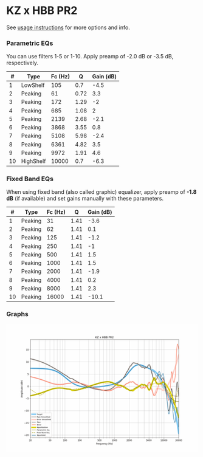 # KZ x HBB PR2
See [usage instructions](https://github.com/jaakkopasanen/AutoEq#usage) for more options and info.

### Parametric EQs
You can use filters 1-5 or 1-10. Apply preamp of -2.0 dB or -3.5 dB, respectively.

|   # | Type      |   Fc (Hz) |    Q |   Gain (dB) |
|-----|-----------|-----------|------|-------------|
|   1 | LowShelf  |       105 | 0.7  |        -4.5 |
|   2 | Peaking   |        61 | 0.72 |         3.3 |
|   3 | Peaking   |       172 | 1.29 |        -2   |
|   4 | Peaking   |       685 | 1.08 |         2   |
|   5 | Peaking   |      2139 | 2.68 |        -2.1 |
|   6 | Peaking   |      3868 | 3.55 |         0.8 |
|   7 | Peaking   |      5108 | 5.98 |        -2.4 |
|   8 | Peaking   |      6361 | 4.82 |         3.5 |
|   9 | Peaking   |      9972 | 1.91 |         4.6 |
|  10 | HighShelf |     10000 | 0.7  |        -6.3 |

### Fixed Band EQs
When using fixed band (also called graphic) equalizer, apply preamp of **-1.8 dB** (if available) and set gains manually with these parameters.

|   # | Type    |   Fc (Hz) |    Q |   Gain (dB) |
|-----|---------|-----------|------|-------------|
|   1 | Peaking |        31 | 1.41 |        -3.6 |
|   2 | Peaking |        62 | 1.41 |         0.1 |
|   3 | Peaking |       125 | 1.41 |        -1.2 |
|   4 | Peaking |       250 | 1.41 |        -1   |
|   5 | Peaking |       500 | 1.41 |         1.5 |
|   6 | Peaking |      1000 | 1.41 |         1.5 |
|   7 | Peaking |      2000 | 1.41 |        -1.9 |
|   8 | Peaking |      4000 | 1.41 |         0.2 |
|   9 | Peaking |      8000 | 1.41 |         2.3 |
|  10 | Peaking |     16000 | 1.41 |       -10.1 |

### Graphs
![](./KZ%20x%20HBB%20PR2.png)
